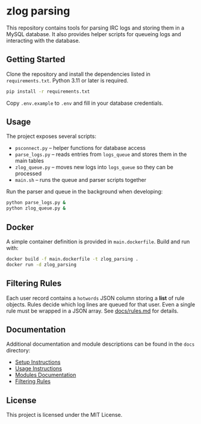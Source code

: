 # zlog parsing

This repository contains tools for parsing IRC logs and storing them in a MySQL database. It also provides helper scripts for queueing logs and interacting with the database.

## Getting Started

Clone the repository and install the dependencies listed in `requirements.txt`. Python 3.11 or later is required.

```sh
pip install -r requirements.txt
```

Copy `.env.example` to `.env` and fill in your database credentials.

## Usage

The project exposes several scripts:

- `psconnect.py` – helper functions for database access
- `parse_logs.py` – reads entries from `logs_queue` and stores them in the main tables
- `zlog_queue.py` – moves new logs into `logs_queue` so they can be processed
- `main.sh` – runs the queue and parser scripts together

Run the parser and queue in the background when developing:

```sh
python parse_logs.py &
python zlog_queue.py &
```

## Docker

A simple container definition is provided in `main.dockerfile`. Build and run with:

```sh
docker build -f main.dockerfile -t zlog_parsing .
docker run -d zlog_parsing
```
## Filtering Rules

Each user record contains a `hotwords` JSON column storing a **list** of rule objects.
Rules decide which log lines are queued for that user. Even a single rule must be
wrapped in a JSON array. See [docs/rules.md](docs/rules.md) for details.


## Documentation

Additional documentation and module descriptions can be found in the `docs` directory:

- [Setup Instructions](docs/setup.md)
- [Usage Instructions](docs/usage.md)
- [Modules Documentation](docs/modules.md)
- [Filtering Rules](docs/rules.md)

## License

This project is licensed under the MIT License.
